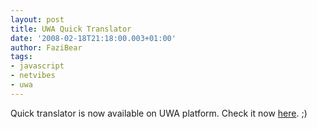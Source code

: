 ```yaml
---
layout: post
title: UWA Quick Translator
date: '2008-02-18T21:18:00.003+01:00'
author: FaziBear
tags:
- javascript
- netvibes
- uwa
---
```


Quick translator is now available on UWA platform.
Check it now <a href="http://eco.netvibes.com/widgets/3709/quick-translator">here</a>. ;)
